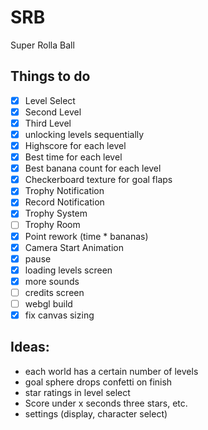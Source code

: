 # SRB
Super Rolla Ball

## Things to do
- [x] Level Select
- [x] Second Level
- [x] Third Level
- [x] unlocking levels sequentially
- [x] Highscore for each level
- [x] Best time for each level
- [x] Best banana count for each level
- [x] Checkerboard texture for goal flaps
- [x] Trophy Notification 
- [x] Record Notification 
- [x] Trophy System
- [ ] Trophy Room
- [x] Point rework (time * bananas)
- [x] Camera Start Animation
- [x] pause
- [x] loading levels screen
- [x] more sounds
- [ ] credits screen
- [ ] webgl build
- [x] fix canvas sizing

## Ideas:
- each world has a certain number of levels
- goal sphere drops confetti on finish
- star ratings in level select 
- Score under x seconds three stars, etc.
- settings (display, character select)
